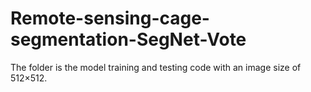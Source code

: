 # Remote-sensing-cage-segmentation-SegNet-Vote   
The folder is the model training and testing code with an image size of 512×512.


